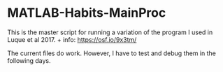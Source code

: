 # MATLAB-Habits-MainProc
This is the master script for running a variation of the program I used in Luque et al 2017. + info: https://osf.io/9x3tm/

The current files do work. However, I have to test and debug them in the following days.
